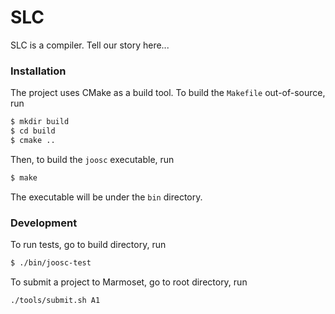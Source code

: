 # SLC

SLC is a compiler. Tell our story here...

### Installation

The project uses CMake as a build tool. To build the `Makefile` out-of-source, run

```sh
$ mkdir build
$ cd build
$ cmake ..
```

Then, to build the `joosc` executable, run

```sh
$ make
```

The executable will be under the `bin` directory.

### Development

To run tests, go to build directory, run

```sh
$ ./bin/joosc-test
```

To submit a project to Marmoset, go to root directory, run

```sh
./tools/submit.sh A1
```
